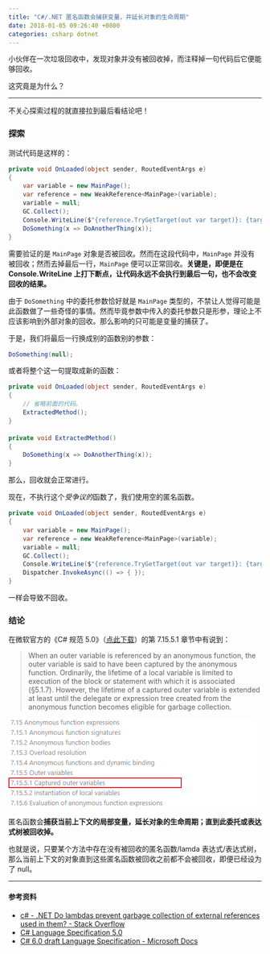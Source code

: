 ```yaml
---
title: "C#/.NET 匿名函数会捕获变量，并延长对象的生命周期"
date: 2018-01-05 09:26:40 +0800
categories: csharp dotnet
---
```


小伙伴在一次垃圾回收中，发现对象并没有被回收掉，而注释掉一句代码后它便能够回收。

这究竟是为什么？

---

不关心探索过程的就直接拉到最后看结论吧！

<p id="toc"></p>

### 探索

测试代码是这样的：

```csharp
private void OnLoaded(object sender, RoutedEventArgs e)
{
    var variable = new MainPage();
    var reference = new WeakReference<MainPage>(variable);
    variable = null;
    GC.Collect();
    Console.WriteLine($"{reference.TryGetTarget(out var target)}: {target}");
    DoSomething(x => DoAnotherThing(x));
}
```

需要验证的是 `MainPage` 对象是否被回收。然而在这段代码中，`MainPage` 并没有被回收；然而去掉最后一行，`MainPage` 便可以正常回收。**关键是，即便是在 Console.WriteLine 上打下断点，让代码永远不会执行到最后一句，也不会改变回收的结果。**

由于 `DoSomething` 中的委托参数恰好就是 `MainPage` 类型的，不禁让人觉得可能是此函数做了一些奇怪的事情。然而毕竟参数中传入的委托参数只是形参，理论上不应该影响到外部对象的回收。那么影响的只可能是变量的捕获了。

于是，我们将最后一行换成别的函数别的参数：

```csharp
DoSomething(null);
```

或者将整个这一句提取成新的函数：

```csharp
private void OnLoaded(object sender, RoutedEventArgs e)
{
    // 省略前面的代码。
    ExtractedMethod();
}

private void ExtractedMethod()
{
    DoSomething(x => DoAnotherThing(x));
}
```

那么，回收就会正常进行。

现在，不执行这个*受争议的*函数了，我们使用空的匿名函数。

```csharp
private void OnLoaded(object sender, RoutedEventArgs e)
{
    var variable = new MainPage();
    var reference = new WeakReference<MainPage>(variable);
    variable = null;
    GC.Collect();
    Console.WriteLine($"{reference.TryGetTarget(out var target)}: {target}");
    Dispatcher.InvokeAsync(() => { });
}
```

一样会导致不回收。

### 结论

在微软官方的《C# 规范 5.0》（[点此下载](http://www.microsoft.com/en-us/download/details.aspx?id=7029)）的第 7.15.5.1 章节中有说到：

> When an outer variable is referenced by an anonymous function, the outer variable is said to have been captured by the anonymous function. Ordinarily, the lifetime of a local variable is limited to execution of the block or statement with which it is associated (§5.1.7). However, the lifetime of a captured outer variable is extended at least until the delegate or expression tree created from the anonymous function becomes eligible for garbage collection.

![章节](/static/posts/2018-01-05-09-48-13.png)

匿名函数会**捕获当前上下文的局部变量，延长对象的生命周期；直到此委托或表达式树被回收掉。**

也就是说，只要某个方法中存在没有被回收的匿名函数/lamda 表达式/表达式树，那么当前上下文的对象直到这些匿名函数被回收之前都不会被回收，即便已经设为了 null。

---

#### 参考资料

- [c# - .NET Do lambdas prevent garbage collection of external references used in them? - Stack Overflow](https://stackoverflow.com/questions/31729665/net-do-lambdas-prevent-garbage-collection-of-external-references-used-in-them)
- [C# Language Specification 5.0](http://www.c-sharpcorner.com/ebooks/csharp-language-specification_5)
- [C# 6.0 draft Language Specification - Microsoft Docs](https://docs.microsoft.com/en-us/dotnet/csharp/language-reference/language-specification/)
